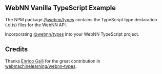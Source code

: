 ## WebNN Vanilla TypeScript Example

The NPM package [@webnn/types](https://www.npmjs.com/package/@webnn/types) contains the TypeScript type declaration (.d.ts) files for the WebNN API.

Incorporating [@webnn/types](https://www.npmjs.com/package/@webnn/types) into your WebNN TypeScript project.

## Credits
Thanks [Enrico Galli](https://github.com/egalli) for the great contribution in [webmachinelearning/webnn-types](https://github.com/webmachinelearning/webnn-types).
